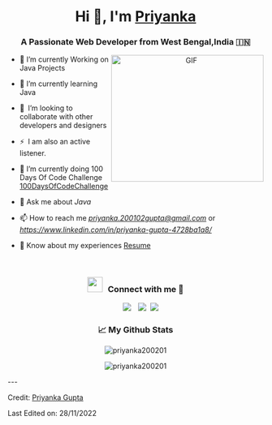 <h1 align="center">Hi 👋, I'm <a href="https://github.com/priyanka200201" target="blank">
Priyanka</a></h1>
<h3 align="center">A Passionate Web Developer from West Bengal,India &#127470;&#127475</h3>





<a target="_blank" align="center">
  <img align="right" top="200" height="250" width="300" alt="GIF" src="https://media.giphy.com/media/SWoSkN6DxTszqIKEqv/giphy.gif">
</a>

- 🔭 I’m currently Working on Java Projects
- 🌱 I’m currently learning Java
- 👯 I’m looking to collaborate with other developers and designers 
- ⚡ I am also an active listener. 
- 🌱 I’m currently doing 100 Days Of Code Challenge <a href="https://github.com/priyanka200201/100DaysOfCoding" target="blank">100DaysOfCodeChallenge</a>


- 💬 Ask me about *Java*

- 📫 How to reach me *priyanka.200102gupta@gmail.com* or *https://www.linkedin.com/in/priyanka-gupta-4728ba1a8/*

- 📄 Know about my experiences <a href="" target="blank">Resume</a>
<br/>
<h3 align="center" > <img src="https://media.giphy.com/media/iY8CRBdQXODJSCERIr/giphy.gif" width="30" height="30" style="margin-right: 10px;">Connect with me 🤝 </h3>

<p align="center">

 <div align="center"  class="icons-social" style="margin-left: 10px;">
        <a style="margin-left: 10px;"  target="_blank" href="">
			<img src="https://img.icons8.com/doodle/40/000000/linkedin--v2.png"></a>
        <a style="margin-left: 10px;" target="_blank" href="https://github.com/priyanka200102">
		<img src="https://img.icons8.com/doodle/40/000000/github--v1.png"></a>
		<a style="margin-left: 5px;" target="_blank" href="">
					<img src="https://img.icons8.com/plasticine/0.5x/resume.png" ></a>
      </div>

</p>
<h3 align="center">📈 My Github Stats</h3>

<p align="center"> <img src="https://github-readme-stats.vercel.app/api?username=priyanka200201&show_icons=true&theme=gotham" alt="priyanka200201" />
<p align="center"><img align="center" src="https://github-readme-streak-stats.herokuapp.com/?user=priyanka200201" alt="priyanka200201" /></p>
---

Credit: [Priyanka Gupta](https://github.com/priyanka200201)

Last Edited on: 28/11/2022
